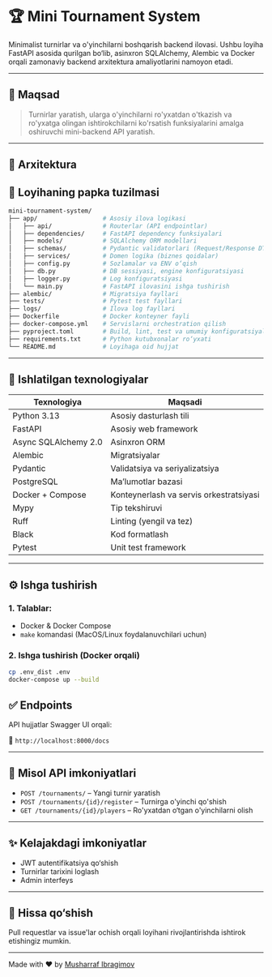 # 🏆 Mini Tournament System

Minimalist turnirlar va o'yinchilarni boshqarish backend ilovasi. Ushbu loyiha FastAPI asosida qurilgan bo‘lib, asinxron
SQLAlchemy, Alembic va Docker orqali zamonaviy backend arxitektura amaliyotlarini namoyon etadi.

---

## 🎯 Maqsad

> Turnirlar yaratish, ularga o'yinchilarni ro'yxatdan o'tkazish va ro'yxatga olingan ishtirokchilarni ko'rsatish
> funksiyalarini amalga oshiruvchi mini-backend API yaratish.

---

## 🧱 Arxitektura

## 📁 Loyihaning papka tuzilmasi

```bash
mini-tournament-system/
├── app/                  # Asosiy ilova logikasi
│   ├── api/              # Routerlar (API endpointlar)
│   ├── dependencies/     # FastAPI dependency funksiyalari
│   ├── models/           # SQLAlchemy ORM modellari
│   ├── schemas/          # Pydantic validatorlari (Request/Response DTO)
│   ├── services/         # Domen logika (biznes qoidalar)
│   ├── config.py         # Sozlamalar va ENV o‘qish
│   ├── db.py             # DB sessiyasi, engine konfiguratsiyasi
│   ├── logger.py         # Log konfiguratsiyasi
│   └── main.py           # FastAPI ilovasini ishga tushirish
├── alembic/              # Migratsiya fayllari
├── tests/                # Pytest test fayllari
├── logs/                 # Ilova log fayllari
├── Dockerfile            # Docker konteyner fayli
├── docker-compose.yml    # Servislarni orchestration qilish
├── pyproject.toml        # Build, lint, test va umumiy konfiguratsiyalar
├── requirements.txt      # Python kutubxonalar ro‘yxati
└── README.md             # Loyihaga oid hujjat
```

---

## 🚀 Ishlatilgan texnologiyalar

| Texnologiya          | Maqsadi                                 |
|----------------------|-----------------------------------------|
| Python 3.13          | Asosiy dasturlash tili                  |
| FastAPI              | Asosiy web framework                    |
| Async SQLAlchemy 2.0 | Asinxron ORM                            |
| Alembic              | Migratsiyalar                           |
| Pydantic             | Validatsiya va seriyalizatsiya          |
| PostgreSQL           | Ma’lumotlar bazasi                      |
| Docker + Compose     | Konteynerlash va servis orkestratsiyasi |
| Mypy                 | Tip tekshiruvi                          |
| Ruff                 | Linting (yengil va tez)                 |
| Black                | Kod formatlash                          |
| Pytest               | Unit test framework                     |

---

## ⚙️ Ishga tushirish

### 1. Talablar:

- Docker & Docker Compose
- `make` komandasi (MacOS/Linux foydalanuvchilari uchun)

### 2. Ishga tushirish (Docker orqali)

```bash
cp .env_dist .env
docker-compose up --build
```

## ✅ Endpoints

API hujjatlar Swagger UI orqali:

📍 `http://localhost:8000/docs`

---

## 📂 Misol API imkoniyatlari

* `POST /tournaments/` – Yangi turnir yaratish
* `POST /tournaments/{id}/register` – Turnirga o'yinchi qo'shish
* `GET /tournaments/{id}/players` – Ro'yxatdan o‘tgan o'yinchilarni olish

---

## ✨ Kelajakdagi imkoniyatlar

* JWT autentifikatsiya qo‘shish
* Turnirlar tarixini loglash
* Admin interfeys

---

## 🤝 Hissa qo‘shish

Pull requestlar va issue'lar ochish orqali loyihani rivojlantirishda ishtirok etishingiz mumkin.

---

Made with ❤️ by [Musharraf Ibragimov](https://github.com/themusharraf)
